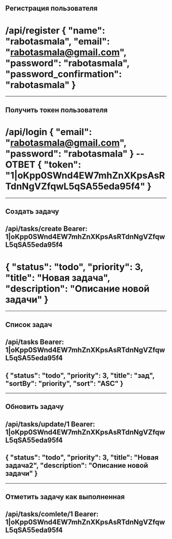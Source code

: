 Регистрация пользователя
------------
/api/register
{
    "name": "rabotasmala",
    "email": "rabotasmala@gmail.com",
    "password": "rabotasmala",
    "password_confirmation": "rabotasmala"
}
============================================

--------------------------------------------
Получить токен пользователя
----
/api/login
{
    "email": "rabotasmala@gmail.com",
    "password": "rabotasmala"
}
-- ОТВЕТ
{
    "token": "1|oKpp0SWnd4EW7mhZnXKpsAsRTdnNgVZfqwL5qSA55eda95f4"
}
===============================================

-----------------------------------------------
Создать задачу
------
/api/tasks/create
Bearer: 1|oKpp0SWnd4EW7mhZnXKpsAsRTdnNgVZfqwL5qSA55eda95f4
------------------
{
    "status": "todo",
    "priority": 3,
    "title": "Новая задача",
    "description": "Описание новой задачи"
}
===========================================================

----------------------------------------------------------
Список задач
------------
/api/tasks
Bearer: 1|oKpp0SWnd4EW7mhZnXKpsAsRTdnNgVZfqwL5qSA55eda95f4
--------------------
{
    "status": "todo",
    "priority": 3,
    "title": "зад",
    "sortBy": "priority",
    "sort": "ASC"
}
---------------------------

----------------------------------------------------------
Обновить задачу
------------
/api/tasks/update/1
Bearer: 1|oKpp0SWnd4EW7mhZnXKpsAsRTdnNgVZfqwL5qSA55eda95f4
--------------------
{
    "status": "todo",
    "priority": 3,
    "title": "Новая задача2",
    "description": "Описание новой задачи"
}
---------------------------

----------------------------------------------------------
Отметить задачу как выполненная
------------
/api/tasks/comlete/1
Bearer: 1|oKpp0SWnd4EW7mhZnXKpsAsRTdnNgVZfqwL5qSA55eda95f4
---------------------------
